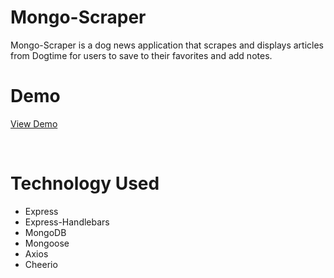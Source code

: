 # Mongo-Scraper
Mongo-Scraper is a dog news application that scrapes and displays articles from Dogtime for users to save to their favorites and add notes.
<br />

# Demo 
[View Demo](https://stormy-beyond-78297.herokuapp.com/)

<br />

# Technology Used
* Express
* Express-Handlebars
* MongoDB
* Mongoose
* Axios
* Cheerio